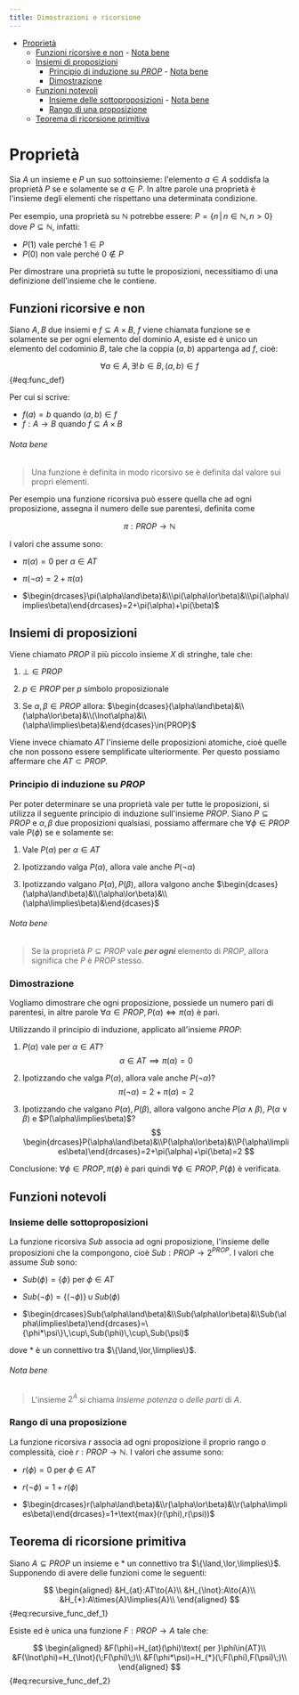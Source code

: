 ```yaml
---
title: Dimostrazioni e ricorsione
---
```


- [Proprietà](#proprietà)
  - [Funzioni ricorsive e non](#funzioni-ricorsive-e-non)
          - [Nota bene](#nota-bene)
  - [Insiemi di proposizioni](#insiemi-di-proposizioni)
    - [Principio di induzione su $PROP$](#principio-di-induzione-su-prop)
          - [Nota bene](#nota-bene-1)
    - [Dimostrazione](#dimostrazione)
  - [Funzioni notevoli](#funzioni-notevoli)
    - [Insieme delle sottoproposizioni](#insieme-delle-sottoproposizioni)
          - [Nota bene](#nota-bene-2)
    - [Rango di una proposizione](#rango-di-una-proposizione)
  - [Teorema di ricorsione primitiva](#teorema-di-ricorsione-primitiva)

# Proprietà

Sia $A$ un insieme e $P$ un suo sottoinsieme: l'elemento $a\in{A}$ soddisfa la proprietà $P$ se e solamente se $a\in{P}$. In altre parole una proprietà è l'insieme degli elementi che rispettano una determinata condizione.

Per esempio, una proprietà su $\mathbb{N}$ potrebbe essere: $P = \{n\,|\,n \in{\mathbb{N}},n>0\}$ dove $P\subseteq{\mathbb{N}}$, infatti:

- $P(1)$ vale perché $1\in{P}$
- $P(0)$ non vale perché $0\notin{P}$

Per dimostrare una proprietà su tutte le proposizioni, necessitiamo di una definizione dell'insieme che le contiene.

## Funzioni ricorsive e non

Siano $A,B$ due insiemi e $f\subseteq{A\times{B}}$, $f$ viene chiamata funzione se e solamente se per ogni elemento del dominio $A$, esiste ed è unico un elemento del codominio $B$, tale che la coppia $(a,b)$ appartenga ad $f$, cioè:

$$
\forall{a}\in{A},\,\exists!\,b\in{B},\,(a,b)\in{f}
$$ {#eq:func_def}

Per cui si scrive:

- $f(a)=b$ quando $(a,b)\in{f}$
- $f:A\to{B}$ quando $f\subseteq{A\times{B}}$

###### Nota bene

> Una funzione è definita in modo ricorsivo se è definita dal valore sui propri elementi.

Per esempio una funzione ricorsiva può essere quella che ad ogni proposizione, assegna il numero delle sue parentesi, definita come

$$
\pi:PROP\to{\mathbb{N}}
$$

I valori che assume sono:

- $\pi(\alpha)=0$ per $\alpha\in{AT}$

- $\pi(\lnot\alpha)=2+\pi(\alpha)$

- $\begin{drcases}\pi(\alpha\land\beta)&\\\pi(\alpha\lor\beta)&\\\pi(\alpha\limplies\beta)\end{drcases}=2+\pi(\alpha)+\pi(\beta)$

## Insiemi di proposizioni

Viene chiamato $PROP$ il più piccolo insieme $X$ di stringhe, tale che:

1. $\bot\in{PROP}$

2. $p\in{PROP}$ per $p$ simbolo proposizionale

3. Se $\alpha,\beta\in{PROP}$ allora: $\begin{dcases}(\alpha\land\beta)&\\(\alpha\lor\beta)&\\(\lnot\alpha)&\\(\alpha\limplies\beta)&\end{dcases}\in{PROP}$

Viene invece chiamato $AT$ l'insieme delle proposizioni atomiche, cioè quelle che non possono essere semplificate ulteriormente. Per questo possiamo affermare che $AT\subset{PROP}$.

### Principio di induzione su $PROP$

Per poter determinare se una proprietà vale per tutte le proposizioni, si utilizza il seguente principio di induzione sull'insieme $PROP$. Siano $P\subseteq{PROP}$ e $\alpha,\beta$ due proposizioni qualsiasi, possiamo affermare che $\forall{\phi}\in{PROP}$ vale $P(\phi)$ se e solamente se:

1. Vale $P(\alpha)$ per $\alpha\in{AT}$

2. Ipotizzando valga $P(\alpha)$, allora vale anche $P(\lnot\alpha)$

3. Ipotizzando valgano $P(\alpha), P(\beta)$, allora valgono anche $\begin{dcases}(\alpha\land\beta)&\\(\alpha\lor\beta)&\\(\alpha\limplies\beta)&\end{dcases}$

###### Nota bene

> Se la proprietà $P\subseteq{PROP}$ vale ***per ogni*** elemento di $PROP$, allora significa che $P$ è $PROP$ stesso.

### Dimostrazione

Vogliamo dimostrare che ogni proposizione, possiede un numero pari di parentesi, in altre parole $\forall{\alpha}\in{PROP},\,P(\alpha)\iff\pi(\alpha)$ è pari.

Utilizzando il principio di induzione, applicato all'insieme $PROP$:

1. $P(\alpha)$ vale per $\alpha\in{AT}$?
$$
\alpha\in{AT}\implies\pi(\alpha)=0
$$

2. Ipotizzando che valga $P(\alpha)$, allora vale anche $P(\lnot\alpha)$?
$$
\pi(\lnot\alpha)=2+\pi(\alpha)=2
$$

3. Ipotizzando che valgano $P(\alpha),P(\beta)$, allora valgono anche $P(\alpha\land\beta)$, $P(\alpha\lor\beta)$ e $P(\alpha\limplies\beta)$?
$$
\begin{drcases}P(\alpha\land\beta)&\\P(\alpha\lor\beta)&\\P(\alpha\limplies\beta)\end{drcases}=2+\pi(\alpha)+\pi(\beta)=2
$$

Conclusione: $\forall{\phi}\in{PROP},\,\pi(\phi)$ è pari quindi $\forall{\phi}\in{PROP},\,P(\phi)$ è verificata.

## Funzioni notevoli

### Insieme delle sottoproposizioni

La funzione ricorsiva $Sub$ associa ad ogni proposizione, l'insieme delle proposizioni che la compongono, cioè $Sub:PROP\to{2^{PROP}}$. I valori che assume $Sub$ sono:

- $Sub(\phi)=\{\phi\}$ per $\phi\in{AT}$

- $Sub(\lnot\phi)=\{(\lnot\phi)\}\,\cup\,{Sub(\phi)}$

- $\begin{drcases}Sub(\alpha\land\beta)&\\Sub(\alpha\lor\beta)&\\Sub(\alpha\limplies\beta)\end{drcases}=\{\phi*\psi\}\,\cup\,Sub(\phi)\,\cup\,Sub(\psi)$

dove $*$ è un connettivo tra $\{\land,\lor,\limplies\}$.

###### Nota bene

> L'insieme $2^A$ si chiama *Insieme potenza* o *delle parti* di $A$.

### Rango di una proposizione

La funzione ricorsiva $r$ associa ad ogni proposizione il proprio rango o complessità, cioè $r:PROP\to{\mathbb{N}}$. I valori che assume sono:

- $r(\phi)=0$ per $\phi\in{AT}$

- $r(\lnot\phi)=1+r(\phi)$

- $\begin{drcases}r(\alpha\land\beta)&\\r(\alpha\lor\beta)&\\r(\alpha\limplies\beta)\end{drcases}=1+\text{max}(r(\phi),r(\psi))$

## Teorema di ricorsione primitiva

Siano $A\subseteq{PROP}$ un insieme e $*$ un connettivo tra $\{\land,\lor,\limplies\}$. Supponendo di avere delle funzioni come le seguenti:

$$
\begin{aligned}
  &H_{at}:AT\to{A}\\
  &H_{\lnot}:A\to{A}\\
  &H_{*}:A\times{A}\limplies{A}\\
\end{aligned}
$$ {#eq:recursive_func_def_1}

Esiste ed è unica una funzione $F:PROP\to{A}$ tale che:

$$
\begin{aligned}
  &F(\phi)=H_{at}(\phi)\text{ per }\phi\in{AT}\\
  &F(\lnot\phi)=H_{\lnot}(\;F(\phi)\;)\\
  &F(\phi*\psi)=H_{*}(\;F(\phi),F(\psi)\;)\\
\end{aligned}
$$ {#eq:recursive_func_def_2}

